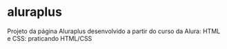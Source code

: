 # aluraplus
Projeto da página Aluraplus desenvolvido a partir do curso da Alura: HTML e CSS: praticando HTML/CSS
